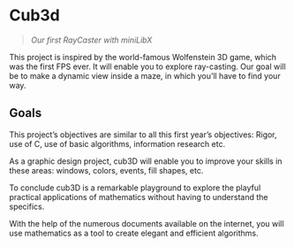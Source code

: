 # Cub3d 

>_Our first RayCaster with miniLibX_

<p>This project is inspired by the world-famous Wolfenstein 3D game, which
was the first FPS ever. It will enable you to explore ray-casting. Our goal will be to
make a dynamic view inside a maze, in which you’ll have to find your way.</p>

## Goals

<p>This project’s objectives are similar to all this first year’s objectives: Rigor, use of C, use of basic algorithms, information research etc.</p>

<p>As a graphic design project, cub3D will enable you to improve your skills in these
areas: windows, colors, events, fill shapes, etc.</p>

<p>To conclude cub3D is a remarkable playground to explore the playful practical applications of mathematics without having to understand the specifics.</p>

<p>With the help of the numerous documents available on the internet, you will use
mathematics as a tool to create elegant and efficient algorithms.</p>

